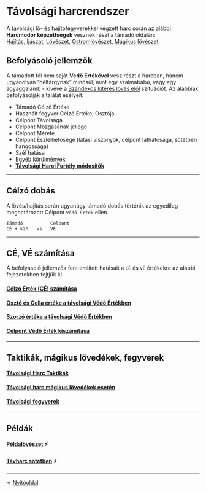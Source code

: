 # Távolsági harcrendszer

A távolsági lő- és hajítófegyverekkel végzett harc során az alábbi **Harcmodor képzettségek** vesznek részt a támadó oldalán:\
[Hajítás](kepzettsegek.primer.harci/harcmodor.md), [Íjászat](kepzettsegek.primer.harci/harcmodor.md), [Lövészet](kepzettsegek.primer.harci/harcmodor.md), [Ostromlövészet](kepzettsegek.primer.harci/harcmodor.md), [Mágikus lövészet](kepzettsegek.primer.harci/harcmodor.md)

## Befolyásoló jellemzők

A támadott fél nem saját **Védő Értékével** vesz részt a harcban, hanem ugyanolyan “céltárgynak” minősül, mint egy szalmabábú, vagy egy agyaggalamb - kivéve a [Szándékos kitérés lövés elől](075_tavharc_taktikak.md#szándékos-kitérés-lövés-elől) szituációt. Az alábbiak befolyásolják a találat esélyeit:

- Támadó Célzó Értéke
- Használt fegyver Célzó Értéke, Osztója
- Célpont Távolsága
- Célpont Mozgásának jellege
- Célpont Mérete
- Célpont Észlelhetősége (látási viszonyok, célpont láthatósága, sötétben hangossága)
- Szél hatása
- Egyéb körülmények
- **[Távolsági Harci Fortély módosítók](044_harci_fortelyok.md#távolsági-harci-fortélyok)**

---
## Célzó dobás

A lövés/hajítás során ugyanúgy támadó dobás történik az egyedileg meghatározott Célpont `Védő Érték` ellen.

```
Támadó          Célpont
CÉ + k20   vs   VÉ
```

---
## CÉ, VÉ számítása

A befolyásoló jellemzők fent említett hatásait a `CÉ` és `VÉ` értékekre az alábbi fejezetekben fejtjük ki.

#### [Célzó Érték (CÉ) számítása](071_tavharc_ce.md)

#### [Osztó és Cella értéke a távolsági Védő Értékben](072_tavharc_ve_oszto_cella.md)

#### [Szorzó értéke a távolsági Védő Értékben](073_tavharc_ve_szorzo.md)

#### [Célpont Védő Érték kiszámítása](074_tavharc_celpont_vedo_ertek.md)

 
---
## Taktikák, mágikus lövedékek, fegyverek

#### [Távolsági Harc Taktikák](075_tavharc_taktikak.md)

#### [Távolsági harc mágikus lövedékek esetén](076_tavharc_magikus_lovedekek_eseten.md)

#### [Távolsági fegyverek](077_tavharc_fegyverek.md)

---
## Példák

#### [Példalövészet](078_tavharc_peldak.md) ⚡

#### [Távharc sötétben](079_tavharc_sotetben.md) ⚡

---

⚜️ [Nyitóoldal](start.md#7-t%C3%A1vols%C3%A1gi-harcrendszer-)
